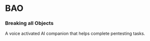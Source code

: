 # BAO
### Breaking all Objects
A voice activated AI companion that helps complete pentesting tasks.
